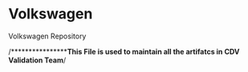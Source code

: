 # Volkswagen
Volkswagen Repository



/********************************This File is used to maintain all the artifatcs in CDV Validation Team****************/
